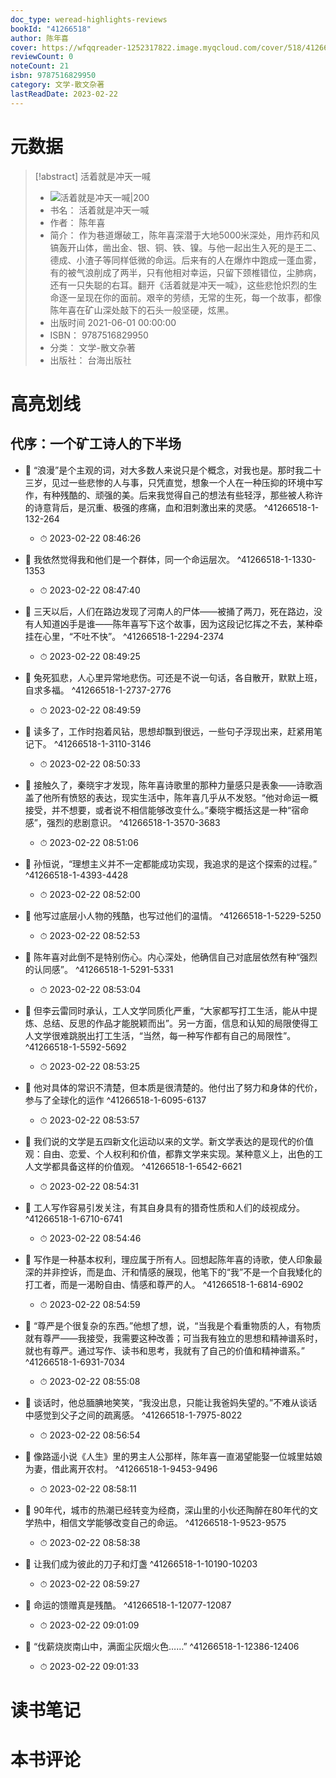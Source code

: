 ```yaml
---
doc_type: weread-highlights-reviews
bookId: "41266518"
author: 陈年喜
cover: https://wfqqreader-1252317822.image.myqcloud.com/cover/518/41266518/t7_41266518.jpg
reviewCount: 0
noteCount: 21
isbn: 9787516829950
category: 文学-散文杂著
lastReadDate: 2023-02-22
---
```

# 元数据
> [!abstract] 活着就是冲天一喊
> - ![ 活着就是冲天一喊|200](https://wfqqreader-1252317822.image.myqcloud.com/cover/518/41266518/t7_41266518.jpg)
> - 书名： 活着就是冲天一喊
> - 作者： 陈年喜
> - 简介： 作为巷道爆破工，陈年喜深潜于大地5000米深处，用炸药和风镐轰开山体，凿出金、银、铜、铁、镍。与他一起出生入死的是王二、德成、小渣子等同样低微的命运。后来有的人在爆炸中跑成一蓬血雾，有的被气浪削成了两半，只有他相对幸运，只留下颈椎错位，尘肺病，还有一只失聪的右耳。翻开《活着就是冲天一喊》，这些悲怆炽烈的生命逐一呈现在你的面前。艰辛的劳绩，无常的生死，每一个故事，都像陈年喜在矿山深处敲下的石头一般坚硬，炫黑。
> - 出版时间 2021-06-01 00:00:00
> - ISBN： 9787516829950
> - 分类： 文学-散文杂著
> - 出版社： 台海出版社

# 高亮划线

## 代序：一个矿工诗人的下半场


- 📌 “浪漫”是个主观的词，对大多数人来说只是个概念，对我也是。那时我二十三岁，见过一些悲惨的人与事，只凭直觉，想象一个人在一种压抑的环境中写作，有种残酷的、顽强的美。后来我觉得自己的想法有些轻浮，那些被人称许的诗意背后，是沉重、极强的疼痛，血和泪刺激出来的灵感。 ^41266518-1-132-264
    - ⏱ 2023-02-22 08:46:26 

- 📌 我依然觉得我和他们是一个群体，同一个命运层次。 ^41266518-1-1330-1353
    - ⏱ 2023-02-22 08:47:40 

- 📌 三天以后，人们在路边发现了河南人的尸体——被捅了两刀，死在路边，没有人知道凶手是谁——陈年喜写下这个故事，因为这段记忆挥之不去，某种牵挂在心里，“不吐不快”。 ^41266518-1-2294-2374
    - ⏱ 2023-02-22 08:49:25 

- 📌 兔死狐悲，人心里异常地悲伤。可还是不说一句话，各自散开，默默上班，自求多福。 ^41266518-1-2737-2776
    - ⏱ 2023-02-22 08:49:59 

- 📌 读多了，工作时抱着风钻，思想却飘到很远，一些句子浮现出来，赶紧用笔记下。 ^41266518-1-3110-3146
    - ⏱ 2023-02-22 08:50:33 

- 📌 接触久了，秦晓宇才发现，陈年喜诗歌里的那种力量感只是表象——诗歌涵盖了他所有愤怒的表达，现实生活中，陈年喜几乎从不发怒。“他对命运一概接受，并不想要，或者说不相信能够改变什么。”秦晓宇概括这是一种“宿命感”，强烈的悲剧意识。 ^41266518-1-3570-3683
    - ⏱ 2023-02-22 08:51:06 

- 📌 孙恒说，“理想主义并不一定都能成功实现，我追求的是这个探索的过程。” ^41266518-1-4393-4428
    - ⏱ 2023-02-22 08:52:00 

- 📌 他写过底层小人物的残酷，也写过他们的温情。 ^41266518-1-5229-5250
    - ⏱ 2023-02-22 08:52:53 

- 📌 陈年喜对此倒不是特别伤心。内心深处，他确信自己对底层依然有种“强烈的认同感”。 ^41266518-1-5291-5331
    - ⏱ 2023-02-22 08:53:04 

- 📌 但李云雷同时承认，工人文学同质化严重，“大家都写打工生活，能从中提炼、总结、反思的作品才能脱颖而出”。另一方面，信息和认知的局限使得工人文学很难跳脱出打工生活，“当然，每一种写作都有自己的局限性”。 ^41266518-1-5592-5692
    - ⏱ 2023-02-22 08:53:25 

- 📌 他对具体的常识不清楚，但本质是很清楚的。他付出了努力和身体的代价，参与了全球化的运作 ^41266518-1-6095-6137
    - ⏱ 2023-02-22 08:53:57 

- 📌 我们说的文学是五四新文化运动以来的文学。新文学表达的是现代的价值观：自由、恋爱、个人权利和价值，都靠文学来实现。某种意义上，出色的工人文学都具备这样的价值观。 ^41266518-1-6542-6621
    - ⏱ 2023-02-22 08:54:31 

- 📌 工人写作容易引发关注，有其自身具有的猎奇性质和人们的歧视成分。 ^41266518-1-6710-6741
    - ⏱ 2023-02-22 08:54:46 

- 📌 写作是一种基本权利，理应属于所有人。回想起陈年喜的诗歌，使人印象最深的并非控诉，而是血、汗和情感的展现，他笔下的“我”不是一个自我矮化的打工者，而是一渴盼自由、情感和尊严的人。 ^41266518-1-6814-6902
    - ⏱ 2023-02-22 08:54:59 

- 📌 “尊严是个很复杂的东西。”他想了想，说，“当我是个看重物质的人，有物质就有尊严——我接受，我需要这种改善；可当我有独立的思想和精神谱系时，就也有尊严。通过写作、读书和思考，我就有了自己的价值和精神谱系。” ^41266518-1-6931-7034
    - ⏱ 2023-02-22 08:55:08 

- 📌 谈话时，他总腼腆地笑笑，“我没出息，只能让我爸妈失望的。”不难从谈话中感觉到父子之间的疏离感。 ^41266518-1-7975-8022
    - ⏱ 2023-02-22 08:56:54 

- 📌 像路遥小说《人生》里的男主人公那样，陈年喜一直渴望能娶一位城里姑娘为妻，借此离开农村。 ^41266518-1-9453-9496
    - ⏱ 2023-02-22 08:58:11 

- 📌 90年代，城市的热潮已经转变为经商，深山里的小伙还陶醉在80年代的文学热中，相信文学能够改变自己的命运。 ^41266518-1-9523-9575
    - ⏱ 2023-02-22 08:58:38 

- 📌 让我们成为彼此的刀子和灯盏 ^41266518-1-10190-10203
    - ⏱ 2023-02-22 08:59:27 

- 📌 命运的馈赠真是残酷。 ^41266518-1-12077-12087
    - ⏱ 2023-02-22 09:01:09 

- 📌 “伐薪烧炭南山中，满面尘灰烟火色……” ^41266518-1-12386-12406
    - ⏱ 2023-02-22 09:01:33 
# 读书笔记

# 本书评论
